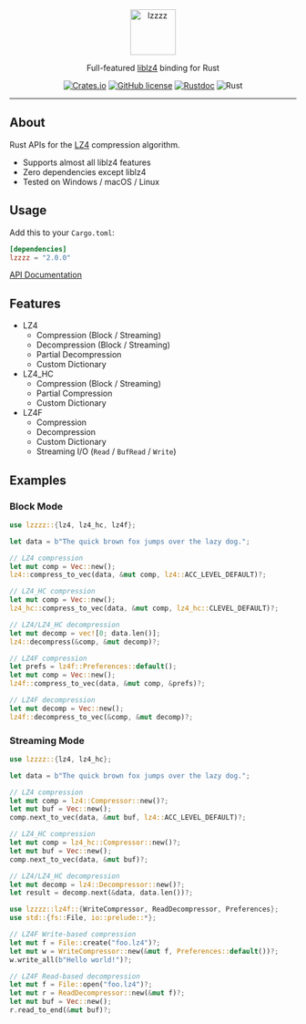 <div align="center">
<img alt="lzzzz" src="lzzzz.png" height="80" />

Full-featured [liblz4](https://github.com/lz4/lz4) binding for Rust

[![Crates.io](https://img.shields.io/crates/v/lzzzz.svg)](https://crates.io/crates/lzzzz)
[![GitHub license](https://img.shields.io/github/license/picoHz/lzzzz.svg)](https://github.com/picoHz/lzzzz/blob/master/LICENSE)
[![Rustdoc](https://img.shields.io/badge/doc-rustdoc-green.svg)](https://docs.rs/lzzzz)
![Rust](https://github.com/picoHz/lzzzz/workflows/Rust/badge.svg)

</div>

---

## About

Rust APIs for the [LZ4](https://lz4.github.io/lz4/) compression algorithm.

- Supports almost all liblz4 features
- Zero dependencies except liblz4
- Tested on Windows / macOS / Linux

## Usage

Add this to your `Cargo.toml`:

```toml
[dependencies]
lzzzz = "2.0.0"
```

[API Documentation](https://docs.rs/lzzzz)

## Features

- LZ4
    - Compression (Block / Streaming)
    - Decompression (Block / Streaming)
    - Partial Decompression
    - Custom Dictionary
- LZ4_HC 
    - Compression (Block / Streaming)
    - Partial Compression
    - Custom Dictionary
- LZ4F 
    - Compression
    - Decompression
    - Custom Dictionary
    - Streaming I/O (`Read` / `BufRead` / `Write`)

## Examples

### Block Mode

```rust
use lzzzz::{lz4, lz4_hc, lz4f};

let data = b"The quick brown fox jumps over the lazy dog.";

// LZ4 compression
let mut comp = Vec::new();
lz4::compress_to_vec(data, &mut comp, lz4::ACC_LEVEL_DEFAULT)?;

// LZ4_HC compression
let mut comp = Vec::new();
lz4_hc::compress_to_vec(data, &mut comp, lz4_hc::CLEVEL_DEFAULT)?;

// LZ4/LZ4_HC decompression
let mut decomp = vec![0; data.len()];
lz4::decompress(&comp, &mut decomp)?;

// LZ4F compression
let prefs = lz4f::Preferences::default();
let mut comp = Vec::new();
lz4f::compress_to_vec(data, &mut comp, &prefs)?;

// LZ4F decompression
let mut decomp = Vec::new();
lz4f::decompress_to_vec(&comp, &mut decomp)?;
```

### Streaming Mode

```rust
use lzzzz::{lz4, lz4_hc};

let data = b"The quick brown fox jumps over the lazy dog.";

// LZ4 compression
let mut comp = lz4::Compressor::new()?;
let mut buf = Vec::new();
comp.next_to_vec(data, &mut buf, lz4::ACC_LEVEL_DEFAULT)?;

// LZ4_HC compression
let mut comp = lz4_hc::Compressor::new()?;
let mut buf = Vec::new();
comp.next_to_vec(data, &mut buf)?;

// LZ4/LZ4_HC decompression
let mut decomp = lz4::Decompressor::new()?;
let result = decomp.next(&data, data.len())?;
```

```rust
use lzzzz::lz4f::{WriteCompressor, ReadDecompressor, Preferences};
use std::{fs::File, io::prelude::*};

// LZ4F Write-based compression
let mut f = File::create("foo.lz4")?;
let mut w = WriteCompressor::new(&mut f, Preferences::default())?;
w.write_all(b"Hello world!")?;

// LZ4F Read-based decompression
let mut f = File::open("foo.lz4")?;
let mut r = ReadDecompressor::new(&mut f)?;
let mut buf = Vec::new();
r.read_to_end(&mut buf)?;
```
